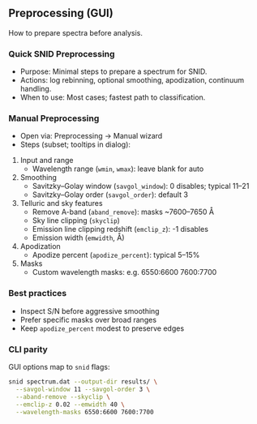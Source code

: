 ## Preprocessing (GUI)

How to prepare spectra before analysis.

### Quick SNID Preprocessing
- Purpose: Minimal steps to prepare a spectrum for SNID.
- Actions: log rebinning, optional smoothing, apodization, continuum handling.
- When to use: Most cases; fastest path to classification.

### Manual Preprocessing
- Open via: Preprocessing → Manual wizard
- Steps (subset; tooltips in dialog):

1. Input and range
   - Wavelength range (`wmin`, `wmax`): leave blank for auto
2. Smoothing
   - Savitzky–Golay window (`savgol_window`): 0 disables; typical 11–21
   - Savitzky–Golay order (`savgol_order`): default 3
3. Telluric and sky features
   - Remove A-band (`aband_remove`): masks ~7600–7650 Å
   - Sky line clipping (`skyclip`)
   - Emission line clipping redshift (`emclip_z`): -1 disables
   - Emission width (`emwidth`, Å)
4. Apodization
   - Apodize percent (`apodize_percent`): typical 5–15%
5. Masks
   - Custom wavelength masks: e.g. 6550:6600 7600:7700

### Best practices
- Inspect S/N before aggressive smoothing
- Prefer specific masks over broad ranges
- Keep `apodize_percent` modest to preserve edges

### CLI parity
GUI options map to `snid` flags:

```bash
snid spectrum.dat --output-dir results/ \
  --savgol-window 11 --savgol-order 3 \
  --aband-remove --skyclip \
  --emclip-z 0.02 --emwidth 40 \
  --wavelength-masks 6550:6600 7600:7700
```

